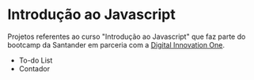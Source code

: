 # Introdução ao Javascript

Projetos referentes ao curso "Introdução ao Javascript" que faz parte do bootcamp da Santander em parceria com a [Digital Innovation One](https://digitalinnovation.one/).

- To-do List
- Contador
